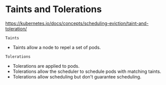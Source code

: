 # Taints and Tolerations

https://kubernetes.io/docs/concepts/scheduling-eviction/taint-and-toleration/

`Taints`
- Taints allow a node to repel a set of pods.

`Tolerations`
- Tolerations are applied to pods. 
- Tolerations allow the scheduler to schedule pods with matching taints. 
- Tolerations allow scheduling but don't guarantee scheduling.
